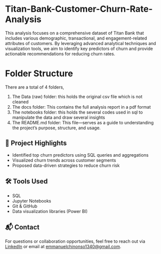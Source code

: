 # Titan-Bank-Customer-Churn-Rate-Analysis
This analysis focuses on a comprehensive dataset of Titan Bank that includes various demographic, transactional, and engagement-related attributes of customers. By leveraging advanced analytical techniques and visualization tools, we aim to identify key predictors of churn and provide actionable recommendations for reducing churn rates.
# Folder Structure
There are a total of 4 folders, 
1. The Data (raw) folder: this holds the original csv file which is not cleaned
2. The docs folder: This contains the full analysis report in a pdf format 
3. The notebooks folder: this holds the several codes used in sql to manipulate the data and draw several insights
4. The README.md folder: This file—serves as a guide to understanding the project’s purpose, structure, and usage.

## 🚀 Project Highlights

- Identified top churn predictors using SQL queries and aggregations  
- Visualized churn trends across customer segments  
- Proposed data-driven strategies to reduce churn risk

## 🛠️ Tools Used

- SQL  
- Jupyter Notebooks  
- Git & GitHub  
- Data visualization libraries (Power BI)

## 📬 Contact

For questions or collaboration opportunities, feel free to reach out via [LinkedIn](www.linkedin.com/in/emmanuel-chinonso-13345a2ba) or email at emmanuelchinonso1340@gmail.com.

